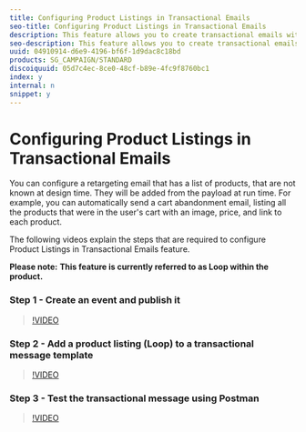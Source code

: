 ```yaml
---
title: Configuring Product Listings in Transactional Emails
seo-title: Configuring Product Listings in Transactional Emails 
description: This feature allows you to create transactional emails with a list of products and offerings.
seo-description: This feature allows you to create transactional emails with a list of products and offerings.
uuid: 04910914-d6e9-4196-bf6f-1d9dac8c18bd
products: SG_CAMPAIGN/STANDARD
discoiquuid: 05d7c4ec-8ce0-48cf-b89e-4fc9f8760bc1
index: y
internal: n
snippet: y
---
```


# Configuring Product Listings in Transactional Emails

You can configure a retargeting email that has a list of products, that are not known at design time. They will be added from the payload at run time. For example, you can automatically send a cart abandonment email, listing all the products that were in the user's cart with an image, price, and link to each product.

The following videos explain the steps that are required to configure Product Listings in Transactional Emails feature.

**Please note:** **This feature is currently referred to as Loop within the product.**

### Step 1 - Create an event and publish it

>[!VIDEO](https://video.tv.adobe.com/v/25914?quality=12)

### Step 2 - Add a product listing (Loop) to a transactional message template

>[!VIDEO](https://video.tv.adobe.com/v/25915?quality=12)

### Step 3 - Test the transactional message using Postman

>[!VIDEO](https://video.tv.adobe.com/v/25916?quality=12)

<!--
<related-links>
<a href="https://helpx.adobe.com/campaign/standard/channels/using/event-transactional-messages.html#using-loops-in-a-transactional-message" target="_blank">Using Loops in transactional messages (documentation)</a>
<a href="https://helpx.adobe.com/campaign/kt/acs/using/acs-email-designer-tutorial.html" target="_blank">Email Designer Tutorials (feature videos)</a>
<a href="http://doc-dev.rd.campaign.adobe.com/doc/standard/en/DES_Editing_email_content_About_email_content_design.html" target="_blank">About content design (documentation)</a>
<a href="https://helpx.adobe.com/campaign/standard/administration/using/configuring-transactional-messaging.html#defining-data-collections" target="_blank">Defining Data Collections (documentation)</a>
</related-links>
-->

